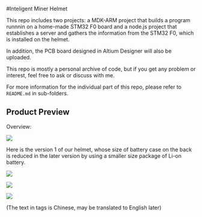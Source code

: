 #Inteligent Miner Helmet

This repo includes two projects: a MDK-ARM project that builds a program runnnin on a home-made STM32 F0 board and a node.js project that establishes a server and gathers the information from the STM32 F0, which is installed on the helmet.

In addition, the PCB board designed in Altium Designer will also be uploaded.

This repo is mostly a personal archive of code, but if you get any problem or interest, feel free to ask or discuss with me.

For more information for the individual part of this repo, please refer to `README.md` in sub-folders.

## Product Preview

Overview:

![](https://raw.githubusercontent.com/wontoncc/inteligent-miner-helmet/master/photo/Overview.jpg)

Here is the version 1 of our helmet, whose size of battery case on the back is reduced in the later version by using a smaller size package of Li-on battery.

![](https://raw.githubusercontent.com/wontoncc/inteligent-miner-helmet/master/photo/side.png)

![](https://raw.githubusercontent.com/wontoncc/inteligent-miner-helmet/master/photo/front.png)

![](https://raw.githubusercontent.com/wontoncc/inteligent-miner-helmet/master/photo/top.png)

(The text in tags is Chinese, may be translated to English later)